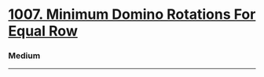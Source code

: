 # [1007. Minimum Domino Rotations For Equal Row](https://leetcode.com/problems/minimum-domino-rotations-for-equal-row/)
### Medium
-----
